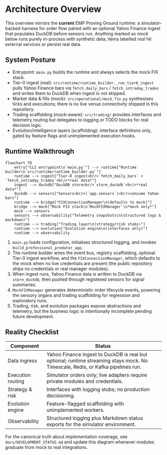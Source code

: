 # Architecture Overview

This overview mirrors the **current** EMP Proving Ground runtime: a simulator-
backed harness for order flow paired with an optional Yahoo Finance ingest that
populates DuckDB before sensors run. Anything marked as *mock* below runs
purely in-process with synthetic data; items labelled *real* hit external
services or persist real data.

## System Posture

- Entrypoint: `main.py` builds the runtime and always selects the mock FIX stack.
- Tier-0 ingest (real): `src/runtime/runtime_builder._run_tier0_ingest` pulls
  Yahoo Finance bars via `fetch_daily_bars` / `fetch_intraday_trades` and writes
  them to DuckDB when ingest is not skipped.
- Market data & fills (mock): `src/operational/mock_fix.py` synthesises ticks
  and executions; there is no live venue connectivity shipped in this
  repository.
- Trading scaffolding (mock-aware): `src/trading/` provides interfaces and
  telemetry routing but delegates to logging or TODO blocks for real decision
  logic.
- Evolution/intelligence layers (scaffolding): interface definitions only,
  gated by feature flags and unimplemented execution hooks.

## Runtime Walkthrough

```mermaid
flowchart TD
    entry["CLI entrypoint\n`main.py`"] --> runtime["Runtime builder\n`src/runtime/runtime_builder.py`"]
    runtime --> ingest["Tier-0 ingest<br/>`fetch_daily_bars` + `fetch_intraday_trades`<br/>*real data*"]
    ingest --> duckdb["DuckDB store<br/>`store_duckdb`<br/>*real data*"]
    duckdb --> sensors["Sensors<br/>(`app.sensors`)<br/>consume Yahoo bars"]
    runtime --> bridge["FIXConnectionManager\n(defaults to mock)"]
    bridge --> mock["Mock FIX stack\n`MockFIXManager`\n*mock only*"]
    mock --> sensors
    sensors --> observability["Telemetry snapshots\n(structured logs & markdown)"]
    runtime --> trading["Trading layer\n(strategy/risk stubs)"]
    runtime --> evolution["Evolution engine\n(interfaces only)"]
    runtime --> observability
```

1. `main.py` loads configuration, initialises structured logging, and invokes
   `build_professional_predator_app`.
2. The runtime builder wires the event bus, registry scaffolding, optional
   Tier-0 ingest workflow, and the `FIXConnectionManager`, which defaults to the
   mock when no live credentials are present (the public repository ships no
   credentials or real manager modules).
3. When ingest runs, Yahoo Finance data is written to DuckDB via
   `store_duckdb`, then pushed through registered sensors for signal summaries.
4. `MockFIXManager` generates deterministic order lifecycle events, powering the
   sensory organs and trading scaffolding for regression and exploratory runs.
5. Trading, risk, and evolution packages expose abstractions and telemetry, but
   the business logic is intentionally incomplete pending future development.

## Reality Checklist

| Component | Status |
| --- | --- |
| Data ingress | Yahoo Finance ingest to DuckDB is real but optional; runtime streaming stays mock. No Timescale, Redis, or Kafka pipelines run. |
| Execution routing | Simulator orders only; live adapters require private modules and credentials. |
| Strategy & risk | Interfaces with logging stubs; no production decisioning. |
| Evolution engine | Feature-flagged scaffolding with unimplemented workers. |
| Observability | Structured logging plus Markdown status exports for the simulator environment. |

For the canonical truth about implementation coverage, see
`docs/DEVELOPMENT_STATUS.md` and update this diagram whenever modules graduate
from mock to real integrations.
